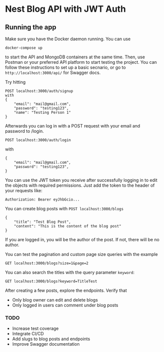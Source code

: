 # Nest Blog API with JWT Auth
## Running the app
Make sure you have the Docker daemon running. You can use 
```
docker-compose up
```
to start the API and MongoDB containers at the same time. Then, use Postman or your preferred API platform to start testing the project. You can follow these instructions to set up a basic secnario, or go to `http://localhost:3000/api/` for Swagger docs.

Try hitting 
```
POST localhost:3000/auth/signup 
with 
{
    "email": "mail@gmail.com",
    "password": "testing123",
    "name": "Testing Person 1"
}
```

Afterwards you can log in with a POST request with your email and password to /login.

`POST localhost:3000/auth/login`

with 
```
{
    "email": "mail@gmail.com",
    "password": "testing123",
}
```
You can use the JWT token you receive after successfully logging in to edit the objects with required permissions. Just add the token to the header of your requests like:
```
Authorization: Bearer eyJhbGcio...
```
You can create blog posts with `POST localhost:3000/blogs` 
```
{
    "title": "Test Blog Post",
    "content": "This is the content of the blog post"
}
```
If you are logged in, you will be the author of the post. If not, there will be no author. 

You can test the pagination and custom page size queries with the example
 ```
GET localhost:3000/blogs?size=1&page=2 
```


 You can also search the titles with the query parameter `keyword`:

 ```
GET localhost:3000/blogs?keyword=TitleTest
 ```
After creating a few posts, explore the endpoints. Verify that
- Only blog owner can edit and delete blogs
- Only logged in users can comment under blog posts



### TODO
- Increase test coverage 
- Integrate CI/CD
- Add slugs to blog posts and endpoints
- Improve Swagger documentation
